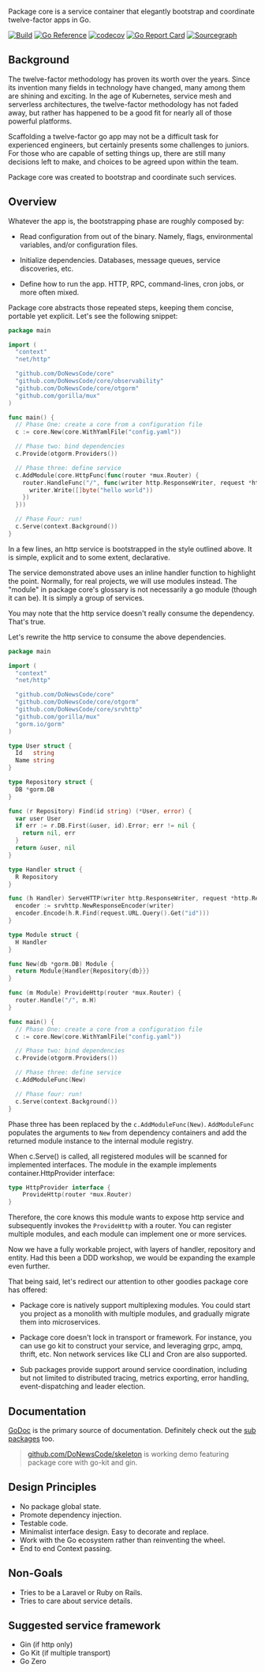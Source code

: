 Package core is a service container that elegantly bootstrap and coordinate
twelve-factor apps in Go.

[![Build](https://github.com/DoNewsCode/core/actions/workflows/go.yml/badge.svg)](https://github.com/DoNewsCode/core/actions/workflows/go.yml)
[![Go Reference](https://pkg.go.dev/badge/github.com/DoNewsCode/core.svg)](https://pkg.go.dev/github.com/DoNewsCode/core)
[![codecov](https://codecov.io/gh/DoNewsCode/core/branch/master/graph/badge.svg)](https://codecov.io/gh/DoNewsCode/core)
[![Go Report Card](https://goreportcard.com/badge/DoNewsCode/core)](https://goreportcard.com/report/DoNewsCode/core)
[![Sourcegraph](https://sourcegraph.com/github.com/DoNewsCode/core/-/badge.svg)](https://sourcegraph.com/github.com/DoNewsCode/core?badge)

## Background

The twelve-factor methodology has proven its worth over the years. Since its
invention many fields in technology have changed, many among them are shining
and exciting. In the age of Kubernetes, service mesh and serverless
architectures, the twelve-factor methodology has not faded away, but rather has
happened to be a good fit for nearly all of those powerful platforms.

Scaffolding a twelve-factor go app may not be a difficult task for experienced
engineers, but certainly presents some challenges to juniors. For those who are
capable of setting things up, there are still many decisions left to make, and choices
to be agreed upon within the team.

Package core was created to bootstrap and coordinate such services.

## Overview

Whatever the app is, the bootstrapping phase are roughly composed by:

- Read configuration from out of the binary. Namely, flags, environmental
  variables, and/or configuration files.

- Initialize dependencies. Databases, message queues, service discoveries, etc.

- Define how to run the app. HTTP, RPC, command-lines, cron jobs, or more often mixed.

Package core abstracts those repeated steps, keeping them concise, portable yet explicit. 
Let's see the following snippet:

```go
package main

import (
  "context"
  "net/http"

  "github.com/DoNewsCode/core"
  "github.com/DoNewsCode/core/observability"
  "github.com/DoNewsCode/core/otgorm"
  "github.com/gorilla/mux"
)

func main() {
  // Phase One: create a core from a configuration file
  c := core.New(core.WithYamlFile("config.yaml"))

  // Phase two: bind dependencies
  c.Provide(otgorm.Providers())

  // Phase three: define service
  c.AddModule(core.HttpFunc(func(router *mux.Router) {
    router.HandleFunc("/", func(writer http.ResponseWriter, request *http.Request) {
      writer.Write([]byte("hello world"))
    })
  }))

  // Phase Four: run!
  c.Serve(context.Background())
}

```

In a few lines, an http service is bootstrapped in the style outlined above.
It is simple, explicit and to some extent, declarative.

The service demonstrated above uses an inline handler function to highlight the point.
Normally, for real projects, we will use modules instead. 
The "module" in package core's glossary is not necessarily a go module (though it can be). It is simply a group of services.

You may note that the http service doesn't really consume the dependency.
That's true.

Let's rewrite the http service to consume the above dependencies.

```go
package main

import (
  "context"
  "net/http"

  "github.com/DoNewsCode/core"
  "github.com/DoNewsCode/core/otgorm"
  "github.com/DoNewsCode/core/srvhttp"
  "github.com/gorilla/mux"
  "gorm.io/gorm"
)

type User struct {
  Id   string
  Name string
}

type Repository struct {
  DB *gorm.DB
}

func (r Repository) Find(id string) (*User, error) {
  var user User
  if err := r.DB.First(&user, id).Error; err != nil {
    return nil, err
  }
  return &user, nil
}

type Handler struct {
  R Repository
}

func (h Handler) ServeHTTP(writer http.ResponseWriter, request *http.Request) {
  encoder := srvhttp.NewResponseEncoder(writer)
  encoder.Encode(h.R.Find(request.URL.Query().Get("id")))
}

type Module struct {
  H Handler
}

func New(db *gorm.DB) Module {
  return Module{Handler{Repository{db}}}
}

func (m Module) ProvideHttp(router *mux.Router) {
  router.Handle("/", m.H)
}

func main() {
  // Phase One: create a core from a configuration file
  c := core.New(core.WithYamlFile("config.yaml"))

  // Phase two: bind dependencies
  c.Provide(otgorm.Providers())

  // Phase three: define service
  c.AddModuleFunc(New)

  // Phase four: run!
  c.Serve(context.Background())
}
```

Phase three has been replaced by the `c.AddModuleFunc(New)`. `AddModuleFunc` populates the arguments to `New` from dependency containers
and add the returned module instance to the internal module registry.

When c.Serve() is called, all registered modules will be scanned for implemented interfaces. 
The module in the example implements container.HttpProvider interface: 

```go
type HttpProvider interface {
	ProvideHttp(router *mux.Router)
}
```

Therefore, the core knows this module wants to expose http service and subsequently invokes the `ProvideHttp` with a router. You can register multiple modules, and each module can implement one or more services.

Now we have a fully workable project, with layers of handler, repository and entity. 
Had this been a DDD workshop, we would be expanding the example even further. 

That being said, let's redirect our attention to other goodies package core has offered:

- Package core is natively support multiplexing modules. 
  You could start you project as a monolith with multiple modules, and gradually migrate them into microservices.

- Package core doesn't lock in transport or framework.
  For instance, you can use go kit to construct your service, and leveraging grpc, ampq, thrift, etc. Non network services like CLI and Cron are also supported.

- Sub packages provide support around service coordination, including but not limited to distributed tracing, metrics exporting, error handling, event-dispatching and leader election.

## Documentation

[GoDoc](https://pkg.go.dev/github.com/DoNewsCode/core) is the primary source of documentation.
Definitely check out the [sub packages](https://pkg.go.dev/github.com/DoNewsCode/core#section-directories) too.

> [github.com/DoNewsCode/skeleton](https://github.com/DoNewsCode/skeleton) is working demo featuring package core with go-kit and gin.

## Design Principles

- No package global state.
- Promote dependency injection.
- Testable code.
- Minimalist interface design. Easy to decorate and replace.
- Work with the Go ecosystem rather than reinventing the wheel.
- End to end Context passing.

## Non-Goals

- Tries to be a Laravel or Ruby on Rails.
- Tries to care about service details.

## Suggested service framework
- Gin (if http only)
- Go Kit (if multiple transport)
- Go Zero


